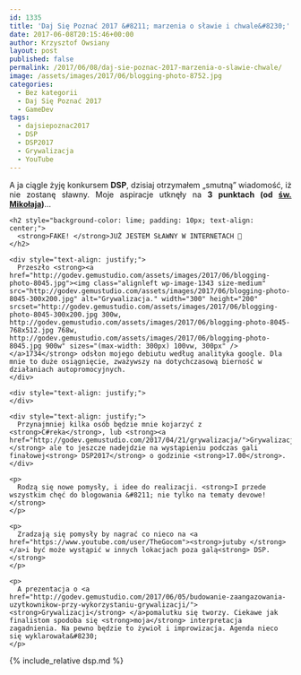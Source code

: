 ```yaml
---
id: 1335
title: 'Daj Się Poznać 2017 &#8211; marzenia o sławie i chwale&#8230;'
date: 2017-06-08T20:15:46+00:00
author: Krzysztof Owsiany
layout: post
published: false
permalink: /2017/06/08/daj-sie-poznac-2017-marzenia-o-slawie-chwale/
image: /assets/images/2017/06/blogging-photo-8752.jpg
categories:
  - Bez kategorii
  - Daj Się Poznać 2017
  - GameDev
tags:
  - dajsiepoznac2017
  - DSP
  - DSP2017
  - Grywalizacja
  - YouTube
---
```

<div id="dslc-theme-content">
  <div id="dslc-theme-content-inner">
    <div style="text-align: justify;">
      A ja ciągle żyję konkursem <strong>DSP</strong>, dzisiaj otrzymałem &#8222;smutną&#8221; wiadomość, iż nie zostanę sławny. Moje aspiracje utknęły na <strong>3 punktach (od <a href="http://devblaze.gemustudio.com/">św. Mikołaja</a>)</strong>&#8230;
    </div>
    
    <h2 style="background-color: lime; padding: 10px; text-align: center;">
      <strong>FAKE! </strong>JUŻ JESTEM SŁAWNY W INTERNETACH 🙂
    </h2>
    
    <div style="text-align: justify;">
      Przeszło <strong><a href="http://godev.gemustudio.com/assets/images/2017/06/blogging-photo-8045.jpg"><img class="alignleft wp-image-1343 size-medium" src="http://godev.gemustudio.com/assets/images/2017/06/blogging-photo-8045-300x200.jpg" alt="Grywalizacja." width="300" height="200" srcset="http://godev.gemustudio.com/assets/images/2017/06/blogging-photo-8045-300x200.jpg 300w, http://godev.gemustudio.com/assets/images/2017/06/blogging-photo-8045-768x512.jpg 768w, http://godev.gemustudio.com/assets/images/2017/06/blogging-photo-8045.jpg 900w" sizes="(max-width: 300px) 100vw, 300px" /></a>1734</strong> odsłon mojego debiutu według analityka google. Dla mnie to duże osiągnięcie, zważywszy na dotychczasową bierność w działaniach autopromocyjnych.
    </div>
    
    <div style="text-align: justify;">
    </div>
    
    <div style="text-align: justify;">
      Przynajmniej kilka osób będzie mnie kojarzyć z <strong>C#reka</strong>, lub <strong><a href="http://godev.gemustudio.com/2017/04/21/grywalizacja/">Grywalizacji</a></strong> ale to jeszcze nadejdzie na wystąpieniu podczas gali finałowej<strong> DSP2017</strong> o godzinie <strong>17.00</strong>.
    </div>
    
    <p>
      Rodzą się nowe pomysły, i idee do realizacji. <strong>I przede wszystkim chęć do blogowania &#8211; nie tylko na tematy devowe!</strong>
    </p>
    
    <p>
      Zradzają się pomysły by nagrać co nieco na <a href="https://www.youtube.com/user/TheGocom"><strong>jutuby </strong></a>i być może wystąpić w innych lokacjach poza galą<strong> DSP.</strong>
    </p>
    
    <p>
      A prezentacja o <a href="http://godev.gemustudio.com/2017/06/05/budowanie-zaangazowania-uzytkownikow-przy-wykorzystaniu-grywalizacji/"><strong>Grywalizacji</strong> </a>pomalutku się tworzy. Ciekawe jak finalistom spodoba się <strong>moja</strong> interpretacja zagadnienia. Na pewno będzie to żywioł i improwizacja. Agenda nieco się wyklarowała&#8230;
    </p>
    
{% include_relative dsp.md %}